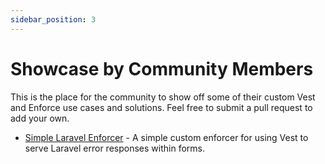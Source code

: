 ```yaml
---
sidebar_position: 3
---
```


# Showcase by Community Members

This is the place for the community to show off some of their custom Vest and Enforce use cases and solutions. Feel free to submit a pull request to add your own.

- [Simple Laravel Enforcer](https://gist.github.com/Elliot-Alexander/c1c05b56df155c4010e996a4aa8e0201) - A simple custom enforcer for using Vest to serve Laravel error responses within forms.
